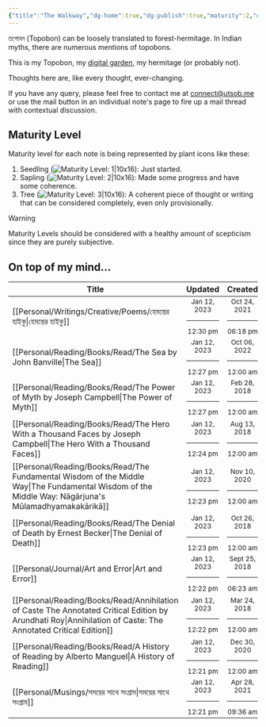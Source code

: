 ```yaml
---
{"title":"The Walkway","dg-home":true,"dg-publish":true,"maturity":2,"created":"2023-01-02T21:30:15+06:00","updated":"2023-01-12T12:19:22+06:00","dg-metatags":{"description":"Utsob's Digital Garden","og:description":"Utsob's Digital Garden"},"permalink":"/the-walkway/","metatags":{"description":"Utsob's Digital Garden","og:description":"Utsob's Digital Garden"},"tags":["gardenEntry"],"dgPassFrontmatter":true}
---
```


তপোবন (Topobon) can be loosely translated to forest-hermitage. In Indian myths, there are numerous mentions of topobons.

This is my Topobon, my [digital garden](https://cagrimmett.com/notes/2020/11/08/what-are-digital-gardens/), my hermitage (or probably not).

Thoughts here are, like every thought, ever-changing.

If you have any query, please feel free to contact me at [connect@utsob.me](mailto:connect@utsob.me) or use the mail button in an individual note's page to fire up a mail thread with contextual discussion.

## Maturity Level
Maturity level for each note is being represented by plant icons like these:
  1. Seedling (![Maturity Level: 1|10x16](https://topobon.utsob.me/img/tree-1.svg)): Just started.
  2. Sapling (![Maturity Level: 2|10x16](https://topobon.utsob.me/img/tree-2.svg)): Made some progress and have some coherence.
  3. Tree (![Maturity Level: 3|10x16](https://topobon.utsob.me/img/tree-3.svg)): A coherent piece of thought or writing that can be considered completely, even only provisionally.


> [!Warning] 
> Maturity Levels should be considered with a healthy amount of scepticism since they are purely subjective.


## On top of my mind…
| Title                                                                                                                                                           | Updated                                                   | Created                                                    |
| --------------------------------------------------------------------------------------------------------------------------------------------------------------- | --------------------------------------------------------- | ---------------------------------------------------------- |
| [[Personal/Writings/Creative/Poems/হেমন্তের হাইকু\|হেমন্তের হাইকু]]                                                                                          | <center><small>Jan 12, 2023<hr/>12:30 pm</small></center> | <center><small>Oct 24, 2021<hr/>06:18 pm</small></center>  |
| [[Personal/Reading/Books/Read/The Sea by John Banville\|The Sea]]                                                                                            | <center><small>Jan 12, 2023<hr/>12:27 pm</small></center> | <center><small>Oct 06, 2022<hr/>12:00 am</small></center>  |
| [[Personal/Reading/Books/Read/The Power of Myth by Joseph Campbell\|The Power of Myth]]                                                                      | <center><small>Jan 12, 2023<hr/>12:27 pm</small></center> | <center><small>Feb 28, 2018<hr/>12:00 am</small></center>  |
| [[Personal/Reading/Books/Read/The Hero With a Thousand Faces by Joseph Campbell\|The Hero With a Thousand Faces]]                                            | <center><small>Jan 12, 2023<hr/>12:24 pm</small></center> | <center><small>Aug 13, 2018<hr/>12:00 am</small></center>  |
| [[Personal/Reading/Books/Read/The Fundamental Wisdom of the Middle Way\|The Fundamental Wisdom of the Middle Way: Nāgārjuna's Mūlamadhyamakakārikā]]         | <center><small>Jan 12, 2023<hr/>12:23 pm</small></center> | <center><small>Nov 10, 2020<hr/>12:00 am</small></center>  |
| [[Personal/Reading/Books/Read/The Denial of Death by Ernest Becker\|The Denial of Death]]                                                                    | <center><small>Jan 12, 2023<hr/>12:23 pm</small></center> | <center><small>Oct 26, 2018<hr/>12:00 am</small></center>  |
| [[Personal/Journal/Art and Error\|Art and Error]]                                                                                                            | <center><small>Jan 12, 2023<hr/>12:22 pm</small></center> | <center><small>Sept 25, 2018<hr/>06:23 am</small></center> |
| [[Personal/Reading/Books/Read/Annihilation of Caste The Annotated Critical Edition by Arundhati Roy\|Annihilation of Caste: The Annotated Critical Edition]] | <center><small>Jan 12, 2023<hr/>12:22 pm</small></center> | <center><small>Mar 24, 2018<hr/>12:00 am</small></center>  |
| [[Personal/Reading/Books/Read/A History of Reading by Alberto Manguel\|A History of Reading]]                                                                | <center><small>Jan 12, 2023<hr/>12:21 pm</small></center> | <center><small>Dec 30, 2020<hr/>12:00 am</small></center>  |
| [[Personal/Musings/সময়ের সাথে সংগ্রাম\|সময়ের সাথে সংগ্রাম]]                                                                                                 | <center><small>Jan 12, 2023<hr/>12:21 pm</small></center> | <center><small>Apr 28, 2021<hr/>09:36 am</small></center>  |

